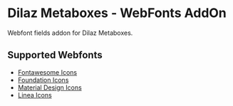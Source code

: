 # Dilaz Metaboxes - WebFonts AddOn
Webfont fields addon for Dilaz Metaboxes.

## Supported Webfonts
* [Fontawesome Icons](http://fontawesome.io/icons/)
* [Foundation Icons](http://zurb.com/playground/foundation-icon-fonts-3)
* [Material Design Icons](https://materialdesignicons.com/)
* [Linea Icons](http://linea.io/)
